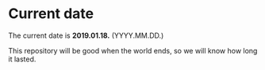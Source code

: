 # Current date

The current date is **2019.01.18.** (YYYY.MM.DD.)

This repository will be good when the world ends, so we will know how long it lasted.